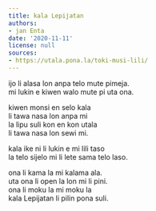 ```yaml
---
title: kala Lepijatan
authors:
- jan Enta
date: '2020-11-11'
license: null
sources:
- https://utala.pona.la/toki-musi-lili/
---
```


ijo li alasa lon anpa telo mute pimeja.  
mi lukin e kiwen walo mute pi uta ona.

kiwen monsi en selo kala  
li tawa nasa lon anpa mi  
la lipu suli kon en kon utala  
li tawa nasa lon sewi mi.

kala ike ni li lukin e mi lili taso  
la telo sijelo mi li lete sama telo laso.

ona li kama la mi kalama ala.  
uta ona li open la lon mi li pini.  
ona li moku la mi moku la  
kala Lepijatan li pilin pona suli.